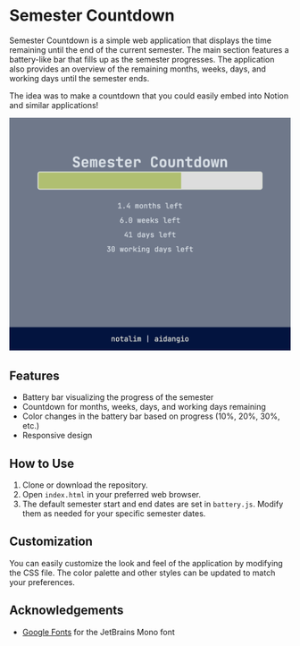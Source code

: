 # Semester Countdown

Semester Countdown is a simple web application that displays the time remaining until the end of the current semester. The main section features a battery-like bar that fills up as the semester progresses. The application also provides an overview of the remaining months, weeks, days, and working days until the semester ends.

The idea was to make a countdown that you could easily embed into Notion and similar applications!

![Screenshot of Semester Countdown](./assets/Semester%20Countdown.png)

## Features

- Battery bar visualizing the progress of the semester
- Countdown for months, weeks, days, and working days remaining
- Color changes in the battery bar based on progress (10%, 20%, 30%, etc.)
- Responsive design

## How to Use

1. Clone or download the repository.
2. Open `index.html` in your preferred web browser.
3. The default semester start and end dates are set in `battery.js`. Modify them as needed for your specific semester dates.

## Customization

You can easily customize the look and feel of the application by modifying the CSS file. The color palette and other styles can be updated to match your preferences.


## Acknowledgements

- [Google Fonts](https://fonts.google.com/) for the JetBrains Mono font

